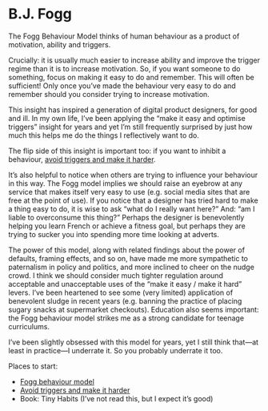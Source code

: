 # B.J. Fogg
The Fogg Behaviour Model thinks of human behaviour as a product of motivation, ability and triggers. 

Crucially: it is usually much easier to increase ability and improve the trigger regime than it is to increase motivation. So, if you want someone to do something, focus on making it easy to do and remember. This will often be sufficient! Only once you’ve made the behaviour very easy to do and remember should you consider trying to increase motivation.

This insight has inspired a generation of digital product designers, for good and ill. In my own life, I’ve been applying the “make it easy and optimise triggers” insight for years and yet I’m still frequently surprised by just how much this helps me do the things I reflectively want to do.

The flip side of this insight is important too: if you want to inhibit a behaviour, [avoid triggers and make it harder](https://medium.com/@peterhartree/avoid-triggers-and-make-it-harder-c2b1a94d01c4).

It’s also helpful to notice when others are trying to influence your behaviour in this way. The Fogg model implies we should raise an eyebrow at any service that makes itself very easy to use (e.g. social media sites that are free at the point of use). If you notice that a designer has tried hard to make a thing easy to do, it is wise to ask “what do I really want here?” And: “am I liable to overconsume this thing?” Perhaps the designer is benevolently helping you learn French or achieve a fitness goal, but perhaps they are trying to sucker you into spending more time looking at adverts.

The power of this model, along with related findings about the power of defaults, framing effects, and so on, have made me more sympathetic to paternalism in policy and politics, and more inclined to cheer on the nudge crowd. I think we should consider much tighter regulation around acceptable and unacceptable uses of the “make it easy / make it hard” levers. I’ve been heartened to see some (very limited) application of benevolent sludge in recent years (e.g. banning the practice of placing sugary snacks at supermarket checkouts). Education also seems important: the Fogg behaviour model strikes me as a strong candidate for teenage curriculums.

I’ve been slightly obsessed with this model for years, yet I still think that—at least in practice—I underrate it. So you probably underrate it too.

Places to start:
* [Fogg behaviour model](https://www.behaviormodel.org/)
* [Avoid triggers and make it harder](https://medium.com/@peterhartree/avoid-triggers-and-make-it-harder-c2b1a94d01c4)
* Book: Tiny Habits (I’ve not read this, but I expect it’s good)

<!-- #web/people -->

<!-- {BearID:b-j--fogg.md} -->
